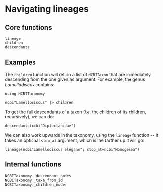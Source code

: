 # Navigating lineages

## Core functions

```@docs
lineage
children
descendants
```

## Examples

The `children` function will return a list of `NCBITaxon` that are immediately
descending from the one given as argument. For example, the genus
*Lamellodiscus* contains:

```@example lineages
using NCBITaxonomy

ncbi"Lamellodiscus" |> children
```

To get the full descendants of a taxon (*i.e.* the children of its children, recursively), we can do:

```@example lineages
descendants(ncbi"Diplectanidae")
```

We can also work upwards in the taxonomy, using the `lineage` function -- it
takes an optional `stop_at` argument, which is the farther up it will go:

```@example lineages
lineage(ncbi"Lamellodiscus elegans"; stop_at=ncbi"Monogenea")
```

## Internal functions

```@docs
NCBITaxonomy._descendant_nodes
NCBITaxonomy._taxa_from_id
NCBITaxonomy._children_nodes
```